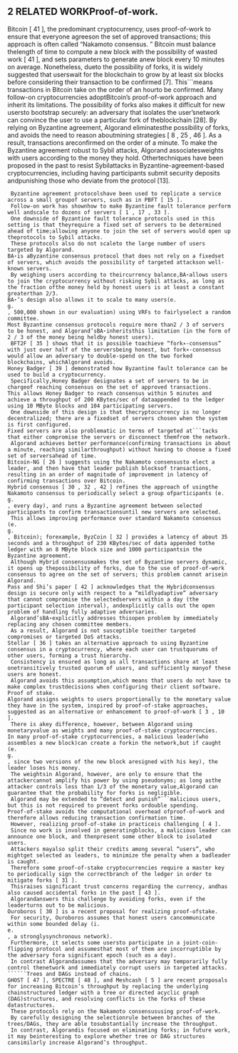 ## 2 RELATED WORKProof-of-work.
Bitcoin [ 41 ], the predominant cryptocurrency, uses proof-of-work to ensure that everyone agreeson the set of approved transactions; this approach is often called “Nakamoto consensus.
” Bitcoin must balance thelength of time to compute a new block with the possibility of wasted work [ 41 ], and sets parameters to generate anew block every 10 minutes on average.
 Nonetheless, dueto the possibility of forks, it is widely suggested that userswait for the blockchain to grow by at least six blocks before considering their transaction to be confirmed [7].
 This```means transactions in Bitcoin take on the order of an hourto be confirmed.
 Many follow-on cryptocurrencies adoptBitcoin’s proof-of-work approach and inherit its limitations.
The possibility of forks also makes it difficult for new usersto bootstrap securely: an adversary that isolates the user’snetwork can convince the user to use a particular fork of theblockchain [28].
By relying on Byzantine agreement, Algorand eliminatesthe possibility of forks, and avoids the need to reason aboutmining strategies [ 8 , 25 , 46 ].
 As a result, transactions areconfirmed on the order of a minute.
 To make the Byzantine agreement robust to Sybil attacks, Algorand associatesweights with users according to the money they hold.
 Othertechniques have been proposed in the past to resist Sybilattacks in Byzantine-agreement-based cryptocurrencies, including having participants submit security deposits andpunishing those who deviate from the protocol [13].
``````Byzantine consensus.
 Byzantine agreement protocolshave been used to replicate a service across a small groupof servers, such as in PBFT [ 15 ].
 Follow-on work has shownhow to make Byzantine fault tolerance perform well andscale to dozens of servers [ 1 , 17 , 33 ].
 One downside of Byzantine fault tolerance protocols used in this setting is that theyrequire a fixed set of servers to be determined ahead of time;allowing anyone to join the set of servers would open up theprotocols to Sybil attacks.
 These protocols also do not scaleto the large number of users targeted by Algorand.
BA⋆is aByzantine consensus protocol that does not rely on a fixedset of servers, which avoids the possibility of targeted attackson well-known servers.
 By weighing users according to theircurrency balance,BA⋆allows users to join the cryptocurrency without risking Sybil attacks, as long as the fraction ofthe money held by honest users is at least a constant greaterthan 2/3.
BA⋆’s design also allows it to scale to many users(e.
g.
, 500,000 shown in our evaluation) using VRFs to fairlyselect a random committee.
Most Byzantine consensus protocols require more than2 / 3 of servers to be honest, and Algorand’sBA⋆inheritsthis limitation (in the form of 2 / 3 of the money being heldby honest users).
 BFT2F [ 35 ] shows that it is possible toachieve “fork∗-consensus” with just over half of the serversbeing honest, but fork∗-consensus would allow an adversary to double-spend on the two forked blockchains, whichAlgorand avoids.
Honey Badger [ 39 ] demonstrated how Byzantine fault tolerance can be used to build a cryptocurrency.
 Specifically,Honey Badger designates a set of servers to be in chargeof reaching consensus on the set of approved transactions.
This allows Honey Badger to reach consensus within 5 minutes and achieve a throughput of 200 KBytes/sec of dataappended to the ledger using 10 MByte blocks and 104 participating servers.
 One downside of this design is that thecryptocurrency is no longer decentralized; there are a fixedset of servers chosen when the system is first configured.
Fixed servers are also problematic in terms of targeted at```tacks that either compromise the servers or disconnect themfrom the network.
 Algorand achieves better performance(confirming transactions in about a minute, reaching similarthroughput) without having to choose a fixed set of serversahead of time.
Bitcoin-NG [ 26 ] suggests using the Nakamoto consensusto elect a leader, and then have that leader publish blocksof transactions, resulting in an order of magnitude of improvement in latency of confirming transactions over Bitcoin.
Hybrid consensus [ 30 , 32 , 42 ] refines the approach of usingthe Nakamoto consensus to periodically select a group ofparticipants (e.
g.
, every day), and runs a Byzantine agreement between selected participants to confirm transactionsuntil new servers are selected.
 This allows improving performance over standard Nakamoto consensus (e.
g.
, Bitcoin); forexample, ByzCoin [ 32 ] provides a latency of about 35 seconds and a throughput of 230 KBytes/sec of data appended tothe ledger with an 8 MByte block size and 1000 participantsin the Byzantine agreement.
 Although Hybrid consensusmakes the set of Byzantine servers dynamic, it opens up thepossibility of forks, due to the use of proof-of-work consensus to agree on the set of servers; this problem cannot arisein Algorand.
Pass and Shi’s paper [ 42 ] acknowledges that the Hybridconsensus design is secure only with respect to a “mildlyadaptive” adversary that cannot compromise the selectedservers within a day (the participant selection interval), andexplicitly calls out the open problem of handling fully adaptive adversaries.
 Algorand’sBA⋆explicitly addresses thisopen problem by immediately replacing any chosen committee members.
 As a result, Algorand is not susceptible toeither targeted compromises or targeted DoS attacks.
Stellar [ 36 ] takes an alternative approach to using Byzantine consensus in a cryptocurrency, where each user can trustquorums of other users, forming a trust hierarchy.
 Consistency is ensured as long as all transactions share at least onetransitively trusted quorum of users, and sufficiently manyof these users are honest.
 Algorand avoids this assumption,which means that users do not have to make complex trustdecisions when configuring their client software.
Proof of stake.
Algorand assigns weights to users proportionally to the monetary value they have in the system, inspired by proof-of-stake approaches, suggested as an alternative or enhancement to proof-of-work [ 3 , 10 ].
 There is akey difference, however, between Algorand using monetaryvalue as weights and many proof-of-stake cryptocurrencies.
In many proof-of-stake cryptocurrencies, a malicious leader(who assembles a new block)can create a forkin the network,but if caught (e.
g.
, since two versions of the new block aresigned with his key), the leader loses his money.
 The weightsin Algorand, however, are only to ensure that the attackercannot amplify his power by using pseudonyms; as long asthe attacker controls less than 1/3 of the monetary value,Algorand can guarantee that the probability for forks is negligible.
 Algorand may be extended to “detect and punish”```malicious users, but this is not required to prevent forks ordouble spending.
Proof-of-stake avoids the computational overhead ofproof-of-work and therefore allows reducing transaction confirmation time.
 However, realizing proof-of-stake in practiceis challenging [ 4 ].
 Since no work is involved in generatingblocks, a malicious leader can announce one block, and thenpresent some other block to isolated users.
 Attackers mayalso split their credits among several “users”, who mightget selected as leaders, to minimize the penalty when a badleader is caught.
 Therefore some proof-of-stake cryptocurrencies require a master key to periodically sign the correctbranch of the ledger in order to mitigate forks [ 31 ].
 Thisraises significant trust concerns regarding the currency, andhas also caused accidental forks in the past [ 43 ].
 Algorandanswers this challenge by avoiding forks, even if the leaderturns out to be malicious.
Ouroboros [ 30 ] is a recent proposal for realizing proof-ofstake.
 For security, Ouroboros assumes that honest users cancommunicate within some bounded delay (i.
e.
, a stronglysynchronous network).
 Furthermore, it selects some usersto participate in a joint-coin-flipping protocol and assumesthat most of them are incorruptible by the adversary fora significant epoch (such as a day).
 In contrast Algorandassumes that the adversary may temporarily fully control thenetwork and immediately corrupt users in targeted attacks.
``````Trees and DAGs instead of chains.
GHOST [ 47 ], SPECTRE [ 48 ], and Meshcash [ 5 ] are recent proposals for increasing Bitcoin’s throughput by replacing the underlying chainstructured ledger with a tree or directed acyclic graph (DAG)structures, and resolving conflicts in the forks of these datastructures.
 These protocols rely on the Nakamoto consensususing proof-of-work.
 By carefully designing the selectionrule between branches of the trees/DAGs, they are able tosubstantially increase the throughput.
 In contrast, Algorandis focused on eliminating forks; in future work, it may beinteresting to explore whether tree or DAG structures cansimilarly increase Algorand’s throughput.

